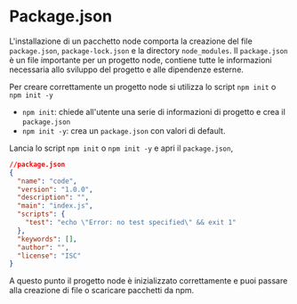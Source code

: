 # Package.json

L'installazione di un pacchetto node comporta la creazione del file `package.json`, `package-lock.json` e la directory `node_modules`. Il `package.json` è un file importante per un progetto node, contiene tutte le informazioni necessaria allo sviluppo del progetto e alle dipendenze esterne.

Per creare correttamente un progetto node si utilizza lo script `npm init` o `npm init -y`

- `npm init`: chiede all'utente una serie di informazioni di progetto e crea il `package.json`
- `npm init -y`: crea un `package.json` con valori di default.

Lancia lo script `npm init` o `npm init -y` e apri il `package.json`,

```json
//package.json
{
  "name": "code",
  "version": "1.0.0",
  "description": "",
  "main": "index.js",
  "scripts": {
    "test": "echo \"Error: no test specified\" && exit 1"
  },
  "keywords": [],
  "author": "",
  "license": "ISC"
}
```

A questo punto il progetto node è inizializzato correttamente e puoi passare alla creazione di file o scaricare pacchetti da npm.  
